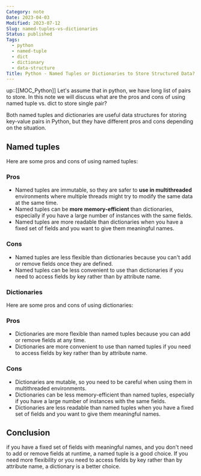 ```yaml
---
Category: note
Date: 2023-04-03
Modified: 2023-07-12
Slug: named-tuples-vs-dictionaries
Status: published
Tags:
  - python
  - named-tuple
  - dict
  - dictionary
  - data-structure
Title: Python - Named Tuples or Dictionaries to Store Structured Data?
---
```

up::[[MOC_Python]]
Let's assume that in python, we have long list of pairs to store. In this note we will discuss what are the pros and cons of using named tuple vs. dict to store single pair?

Both named tuples and dictionaries are useful data structures for storing key-value pairs in Python, but they have different pros and cons depending on the situation.

## Named tuples

Here are some pros and cons of using named tuples:

### Pros

- Named tuples are immutable, so they are safer to **use in multithreaded** environments where multiple threads might try to modify the same data at the same time.
- Named tuples can be **more memory-efficient** than dictionaries, especially if you have a large number of instances with the same fields.
- Named tuples are more readable than dictionaries when you have a fixed set of fields and you want to give them meaningful names.

### Cons

- Named tuples are less flexible than dictionaries because you can't add or remove fields once they are defined.
- Named tuples can be less convenient to use than dictionaries if you need to access fields by key rather than by attribute name.

### Dictionaries

Here are some pros and cons of using dictionaries:

### Pros

- Dictionaries are more flexible than named tuples because you can add or remove fields at any time.
- Dictionaries are more convenient to use than named tuples if you need to access fields by key rather than by attribute name.

### Cons

- Dictionaries are mutable, so you need to be careful when using them in multithreaded environments.
- Dictionaries can be less memory-efficient than named tuples, especially if you have a large number of instances with the same fields.
- Dictionaries are less readable than named tuples when you have a fixed set of fields and you want to give them meaningful names.

## Conclusion

if you have a fixed set of fields with meaningful names, and you don't need to add or remove fields at runtime, a named tuple is a good choice. If you need more flexibility or you need to access fields by key rather than by attribute name, a dictionary is a better choice.
